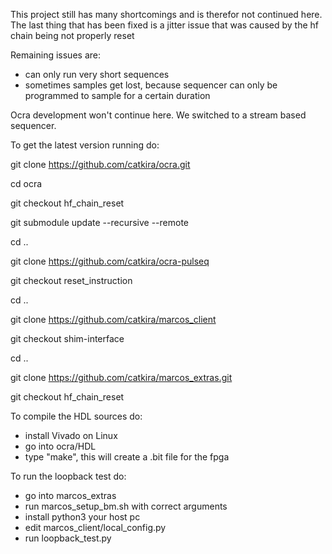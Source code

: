 This project still has many shortcomings and is therefor not continued here.
The last thing that has been fixed is a jitter issue that was caused by the hf chain being not properly reset

Remaining issues are:
- can only run very short sequences
- sometimes samples get lost, because sequencer can only be programmed to sample for a certain duration

Ocra development won't continue here. We switched to a stream based sequencer.

To get the latest version running do:

git clone https://github.com/catkira/ocra.git

cd ocra

git checkout hf_chain_reset

git submodule update --recursive --remote

cd ..

git clone https://github.com/catkira/ocra-pulseq

git checkout reset_instruction

cd ..

git clone https://github.com/catkira/marcos_client

git checkout shim-interface

cd ..

git clone https://github.com/catkira/marcos_extras.git

git checkout hf_chain_reset

To compile the HDL sources do:
- install Vivado on Linux
- go into ocra/HDL
- type "make", this will create a .bit file for the fpga

To run the loopback test do:
- go into marcos_extras
- run marcos_setup_bm.sh with correct arguments
- install python3 your host pc
- edit marcos_client/local_config.py 
- run loopback_test.py
